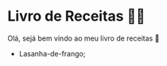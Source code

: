 # Livro de Receitas :man_cook:

Olá, sejá bem vindo ao meu livro de receitas :call_me_hand:

- Lasanha-de-frango;

